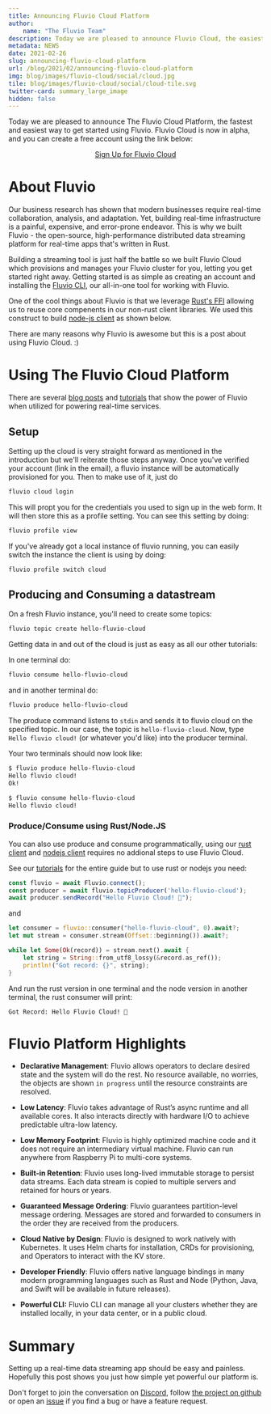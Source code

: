 ```yaml
---
title: Announcing Fluvio Cloud Platform
author:
    name: "The Fluvio Team"
description: Today we are pleased to announce Fluvio Cloud, the easiest way to get started with Fluvio.
metadata: NEWS
date: 2021-02-26
slug: announcing-fluvio-cloud-platform
url: /blog/2021/02/announcing-fluvio-cloud-platform
img: blog/images/fluvio-cloud/social/cloud.jpg
tile: blog/images/fluvio-cloud/social/cloud-tile.svg
twitter-card: summary_large_image
hidden: false
---
```



Today we are pleased to announce The Fluvio Cloud Platform, the fastest and easiest way to get started using Fluvio.
Fluvio Cloud is now in alpha, and you can create a free account using the link below:

<center><a class="btn btn-primary" href="https://cloud.fluvio.io/signup" target="_blank" role="button">Sign Up for Fluvio Cloud</a></center>

# About Fluvio

Our business research has shown that modern businesses require real-time
collaboration, analysis, and adaptation. Yet, building real-time
infrastructure is a painful, expensive, and error-prone endeavor. This is why
we built Fluvio - the open-source, high-performance distributed data streaming
platform for real-time apps that's written in Rust.

Building a streaming tool is just half the battle so we built Fluvio
Cloud which provisions and manages your Fluvio cluster for you, letting you get
started right away.  Getting started is as simple as creating an account and
installing the [Fluvio CLI], our all-in-one tool for working with Fluvio.

One of the cool things about Fluvio is that we leverage [Rust's FFI] allowing
us to reuse core compenents in our non-rust client libraries.  We used this
construct to build [node-js client] as shown below.

There are many reasons why Fluvio is awesome but this is a post about using
Fluvio Cloud. :)

[Rust's FFI]: https://doc.rust-lang.org/nomicon/ffi.html#calling-foreign-functions
[Fluvio CLI]: /docs/getting-started/
[node-js client]: https://github.com/infinyon/fluvio-client-node

# Using The Fluvio Cloud Platform

There are several [blog posts](/blog) and [tutorials](/tutorials) that show the power of Fluvio
when utilized for powering real-time services.

## Setup
Setting up the cloud is very straight forward as mentioned in the introduction
but we'll reiterate those steps anyway. Once you've verified your account (link
        in the email), a fluvio instance will be automatically provisioned for
you. Then to make use of it, just do
```bash
fluvio cloud login
```
This will propt you for the credentials you used to sign up in the web
form. It will then store this as a profile setting. You can see this setting by
doing:
```bash
fluvio profile view
```

If you've already got a local instance of fluvio running, you can easily switch
the instance the client is using by doing:
```bash
fluvio profile switch cloud
```

## Producing and Consuming a datastream

On a fresh Fluvio instance, you'll need to create some topics:
```bash
fluvio topic create hello-fluvio-cloud
```

Getting data in and out of the cloud is just as easy as all our other tutorials:

In one terminal do:
```bash
fluvio consume hello-fluvio-cloud
```

and in another terminal do:

```bash
fluvio produce hello-fluvio-cloud
```

The produce command listens to `stdin` and sends it to fluvio cloud on the
specified topic. In our case, the topic is `hello-fluvio-cloud`. Now, type
`Hello fluvio cloud!` (or whatever you'd like) into the producer terminal.

Your two terminals should now look like:
```bash
$ fluvio produce hello-fluvio-cloud
Hello fluvio cloud!
Ok!
```

```bash
$ fluvio consume hello-fluvio-cloud
Hello fluvio cloud!
```

### Produce/Consume using Rust/Node.JS

You can also use produce and consume programmatically, using our [rust
client](https://crates.io/crates/fluvio) and [nodejs
client](https://www.npmjs.com/package/@fluvio/client) requires no addional
steps to use Fluvio Cloud.

See our [tutorials](/tutorials) for the entire guide but to use rust or nodejs you need:

```javascript
const fluvio = await Fluvio.connect();
const producer = await fluvio.topicProducer('hello-fluvio-cloud');
await producer.sendRecord("Hello Fluvio Cloud! 🎉");
```

and
```rust
let consumer = fluvio::consumer("hello-fluvio-cloud", 0).await?;
let mut stream = consumer.stream(Offset::beginning()).await?;

while let Some(Ok(record)) = stream.next().await {
    let string = String::from_utf8_lossy(&record.as_ref());
    println!("Got record: {}", string);
}
```

And run the rust version in one terminal and the node version in another
terminal, the rust consumer will print:
```
Got Record: Hello Fluvio Cloud! 🎉
```

# Fluvio Platform Highlights
* **Declarative Management**: Fluvio allows operators to declare desired state
and the system will do the rest. No resource available, no worries, the objects
are shown `in progress` until the resource constraints are resolved.

* **Low Latency**: Fluvio takes advantage of Rust’s async runtime and all
available cores. It also interacts directly with hardware I/O to achieve
predictable ultra-low latency.

* **Low Memory Footprint**: Fluvio is highly optimized machine code and it does
not require an intermediary virtual machine. Fluvio can run anywhere from
Raspberry Pi to  multi-core systems.

* **Built-in Retention**: Fluvio uses long-lived immutable storage to persist
data streams. Each data stream is copied to multiple servers and retained for
hours or years.

* **Guaranteed Message Ordering**: Fluvio guarantees partition-level message
ordering. Messages are stored and forwarded to consumers in the order they are
received from the producers.

* **Cloud Native by Design**: Fluvio is designed to work natively with
Kubernetes. It uses Helm charts for installation, CRDs for provisioning, and
Operators to interact with the KV store.

* **Developer Friendly**: Fluvio offers native language bindings in many modern
programming languages such as Rust and Node (Python, Java, and Swift will be
        available in future releases).

* **Powerful CLI:** Fluvio CLI can manage all your clusters whether they are
installed locally, in your data center, or in a public cloud.


# Summary

Setting up a real-time data streaming app should be easy and painless. Hopefully this
post shows you just how simple yet powerful our platform is.

Don't forget to join the conversation on
[Discord](https://discordapp.com/invite/bBG2dTz), follow [the project on
github](https://github.com/infinyon/fluvio/watchers) or open an
[issue](https://github.com/infinyon/fluvio/issues) if you find a bug or have a
feature request.
